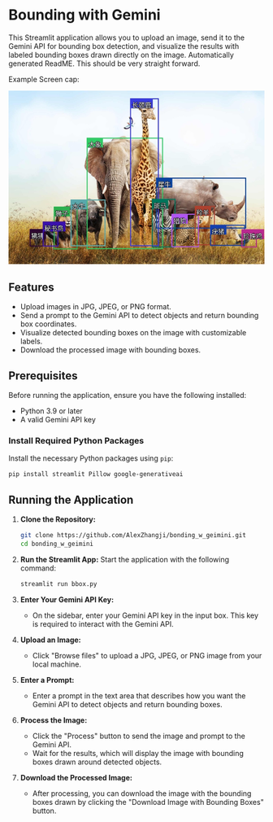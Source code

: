 # Bounding with Gemini

This Streamlit application allows you to upload an image, send it to the Gemini API for bounding box detection, and visualize the results with labeled bounding boxes drawn directly on the image.
Automatically generated ReadME. This should be very straight forward.

Example Screen cap:

![1725058543677](image/README/1725058543677.png)

## Features

- Upload images in JPG, JPEG, or PNG format.
- Send a prompt to the Gemini API to detect objects and return bounding box coordinates.
- Visualize detected bounding boxes on the image with customizable labels.
- Download the processed image with bounding boxes.

## Prerequisites

Before running the application, ensure you have the following installed:

- Python 3.9 or later
- A valid Gemini API key

### Install Required Python Packages

Install the necessary Python packages using `pip`:

```bash
pip install streamlit Pillow google-generativeai
```

## Running the Application

1. **Clone the Repository:**

   ```bash
   git clone https://github.com/AlexZhangji/bonding_w_geimini.git
   cd bonding_w_geimini
   ```
2. **Run the Streamlit App:**
   Start the application with the following command:

   ```bash
   streamlit run bbox.py
   ```
3. **Enter Your Gemini API Key:**

   - On the sidebar, enter your Gemini API key in the input box. This key is required to interact with the Gemini API.
4. **Upload an Image:**

   - Click "Browse files" to upload a JPG, JPEG, or PNG image from your local machine.
5. **Enter a Prompt:**

   - Enter a prompt in the text area that describes how you want the Gemini API to detect objects and return bounding boxes.
6. **Process the Image:**

   - Click the "Process" button to send the image and prompt to the Gemini API.
   - Wait for the results, which will display the image with bounding boxes drawn around detected objects.
7. **Download the Processed Image:**

   - After processing, you can download the image with the bounding boxes drawn by clicking the "Download Image with Bounding Boxes" button.

